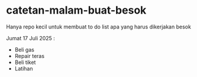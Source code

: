 # catetan-malam-buat-besok
Hanya repo kecil untuk membuat to do list apa yang harus dikerjakan besok

Jumat 17 Juli 2025 :
- Beli gas
- Repair teras
- Beli tiket
- Latihan
